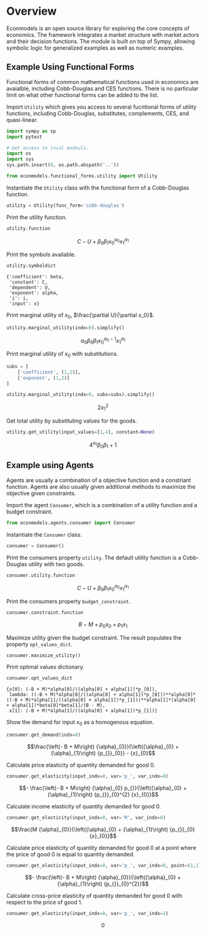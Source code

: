 # Overview

Econmodels is an open source library for exploring the core concepts of economics. The framework integrates a market structure with market actors and their decision functions. The module is built on top of Sympy, allowing symbolic logic for generalized examples as well as numeric examples.

## Example Using Functional Forms

Functional forms of common mathematical functions used in economics are avaialble, including Cobb-Douglas and CES functions. There is no particular limit on what other functional forms can be added to the list.

Import `Utility` which gives you access to several fucntional forms of utility functions, including Cobb-Douglas, substitutes, complements, CES, and quasi-linear.


```python
import sympy as sp
import pytest

# Get access to local modeuls.
import os
import sys
sys.path.insert(0, os.path.abspath('..'))

from econmodels.functional_forms.utility import Utility
```

Instantiate the `Utility` class with the functional form of a Cobb-Douglas function.


```python
utility = Utility(func_form='cobb-douglas')
```

Print the utility function.


```python
utility.function
```




$$C - U + {\beta}_{0} {\beta}_{1} {x}_{0}^{{\alpha}_{0}} {x}_{1}^{{\alpha}_{1}}$$



Print the symbols available.


```python
utility.symboldict
```




    {'coefficient': beta,
     'constant': C,
     'dependent': U,
     'exponent': alpha,
     'i': i,
     'input': x}



Print marginal utility of $x_0$, $\frac{\partial U}{\partial x_0}$.


```python
utility.marginal_utility(indx=0).simplify()
```




$${\alpha}_{0} {\beta}_{0} {\beta}_{1} {x}_{0}^{{\alpha}_{0} - 1} {x}_{1}^{{\alpha}_{1}}$$



Print marginal utility of $x_0$ with substitutions.


```python
subs = [
    ['coefficient', (1,2)],
    ['exponent', (1,2)]
]

utility.marginal_utility(indx=0, subs=subs).simplify()
```




$$2 {x}_{1}^{2}$$



Get total utility by substituting values for the goods.


```python
utility.get_utility(input_values=[1,4], constant=None)
```




$$4^{{\alpha}_{1}} {\beta}_{0} {\beta}_{1} + 1$$



## Example using Agents

Agents are usually a combination of a objective function and a constriant function. Agents are also usually given additional methods to maximize the objective given constraints.

Import the agent `Consumer`, which is a combination of a utility function and a budget constraint. 


```python
from econmodels.agents.consumer import Consumer
```

Instantiate the `Consumer` class.


```python
consumer = Consumer()
```

Print the consumers property `utility`. The default utility function is a Cobb-Douglas utility with two goods.


```python
consumer.utility.function
```




$$C - U + {\beta}_{0} {\beta}_{1} {x}_{0}^{{\alpha}_{0}} {x}_{1}^{{\alpha}_{1}}$$



Print the consumers property `budget_constraint`.


```python
consumer.constraint.function
```




$$B - M + {p_{}}_{0} {x}_{0} + {p_{}}_{1} {x}_{1}$$



Maximize utility given the budget constraint. The result populates the property `opt_values_dict`.


```python
consumer.maximize_utility()
```

Print optimal values dictionary.


```python
consumer.opt_values_dict
```




    {x[0]: (-B + M)*alpha[0]/((alpha[0] + alpha[1])*p_[0]),
     lambda: ((-B + M)*alpha[0]/((alpha[0] + alpha[1])*p_[0]))**alpha[0]*((-B + M)*alpha[1]/((alpha[0] + alpha[1])*p_[1]))**alpha[1]*(alpha[0] + alpha[1])*beta[0]*beta[1]/(B - M),
     x[1]: (-B + M)*alpha[1]/((alpha[0] + alpha[1])*p_[1])}



Show the demand for input $x_0$ as a homogenous equation.


```python
consumer.get_demand(indx=0)
```




$$\frac{\left(- B + M\right) {\alpha}_{0}}{\left({\alpha}_{0} + {\alpha}_{1}\right) {p_{}}_{0}} - {x}_{0}$$



Calculate price elasticity of quantity demanded for good 0.


```python
consumer.get_elasticity(input_indx=0, var='p_', var_indx=0)
```




$$- \frac{\left(- B + M\right) {\alpha}_{0} p_{}}{\left({\alpha}_{0} + {\alpha}_{1}\right) {p_{}}_{0}^{2} {x}_{0}}$$



Calculate income elasticity of quantity demanded for good 0.


```python
consumer.get_elasticity(input_indx=0, var='M', var_indx=0)
```




$$\frac{M {\alpha}_{0}}{\left({\alpha}_{0} + {\alpha}_{1}\right) {p_{}}_{0} {x}_{0}}$$



Calculate price elasticity of quantity demanded for good 0 at a point
where the price of good 0 is equal to quantity demanded.


```python
consumer.get_elasticity(input_indx=0, var='p_', var_indx=0, point=(1,1))
```




$$- \frac{\left(- B + M\right) {\alpha}_{0}}{\left({\alpha}_{0} + {\alpha}_{1}\right) {p_{}}_{0}^{2}}$$



Calculate cross-price elasticity of quantity demanded for good 0 with
respect to the price of good 1.


```python
consumer.get_elasticity(input_indx=0, var='p_', var_indx=1)
```




$$0$$


